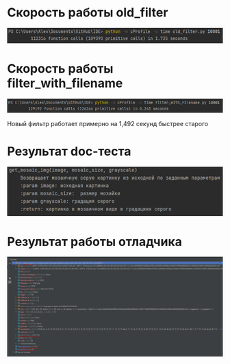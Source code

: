 <h1>Скорость работы old_filter</h1>

![alt text](/скорость%20old_filter.PNG "Скорость работы old_filter")

<h1>Скорость работы filter_with_filename</h1>

![alt text](/скорость%20filter_with_filename.PNG "Скорость filter_with_filename")

Новый фильтр работает примерно на 1,492 секунд быстрее старого

<h1>Результат doc-теста</h1>

![alt text](/doc-тест.PNG "doc-тест")

<h1>Результат работы отладчика</h1>

![alt text](/информация%20из%20отладчика.PNG "Информация из отладчика")
